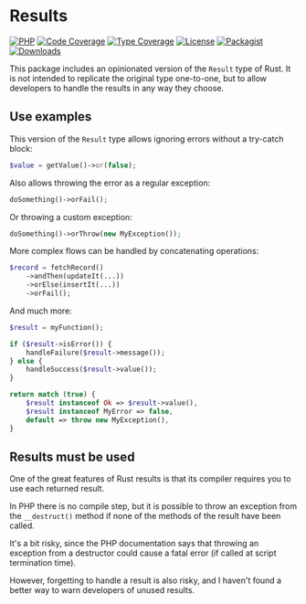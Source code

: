 Results
=======

[![PHP][php-badge]][php-url]
[![Code Coverage][codecov-badge]][codecov-url]
[![Type Coverage][shepherd-badge]][shepherd-url]
[![License][license-badge]][license-url]
[![Packagist][packagist-version-badge]][packagist-url]
[![Downloads][packagist-downloads-badge]][packagist-url]

[php-badge]: https://img.shields.io/badge/php-8.1%20to%208.2-777bb3.svg
[php-url]: https://coveralls.io/github/hereldar/php-results
[codecov-badge]: https://img.shields.io/codecov/c/github/hereldar/php-results
[codecov-url]: https://app.codecov.io/gh/hereldar/php-results
[coveralls-badge]: https://img.shields.io/coverallsCoverage/github/hereldar/php-results
[coveralls-url]: https://coveralls.io/github/hereldar/php-results
[shepherd-badge]: https://shepherd.dev/github/hereldar/php-results/coverage.svg
[shepherd-url]: https://shepherd.dev/github/hereldar/php-results
[license-badge]: https://img.shields.io/badge/license-MIT-brightgreen.svg
[license-url]: LICENSE
[packagist-version-badge]: https://img.shields.io/packagist/v/hereldar/results.svg
[packagist-downloads-badge]: https://img.shields.io/packagist/dt/hereldar/results.svg
[packagist-url]: https://packagist.org/packages/hereldar/results

This package includes an opinionated version of the `Result` type of Rust. It is 
not intended to replicate the original type one-to-one, but to allow developers 
to handle the results in any way they choose.

Use examples
------------

This version of the `Result` type allows ignoring errors without a try-catch 
block:

```php
$value = getValue()->or(false);
```

Also allows throwing the error as a regular exception:

```php
doSomething()->orFail();
```

Or throwing a custom exception:

```php
doSomething()->orThrow(new MyException());
```

More complex flows can be handled by concatenating operations:

```php
$record = fetchRecord()
    ->andThen(updateIt(...))
    ->orElse(insertIt(...))
    ->orFail();
```

And much more:

```php
$result = myFunction();

if ($result->isError()) {
    handleFailure($result->message());
} else {
    handleSuccess($result->value());
}

return match (true) {
    $result instanceof Ok => $result->value(),
    $result instanceof MyError => false,
    default => throw new MyException(),
}
```

Results must be used
--------------------

One of the great features of Rust results is that its compiler requires you to 
use each returned result.

In PHP there is no compile step, but it is possible to throw an exception from 
the `__destruct()` method if none of the methods of the result have been called.

It's a bit risky, since the PHP documentation says that throwing an exception 
from a destructor could cause a fatal error (if called at script termination 
time).

However, forgetting to handle a result is also risky, and I haven't found a 
better way to warn developers of unused results.
